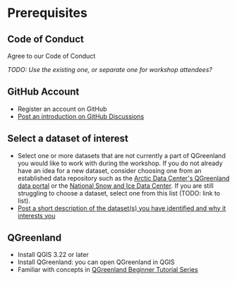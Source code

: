 # Prerequisites

## Code of Conduct

Agree to our Code of Conduct

_TODO: Use the existing one, or separate one for workshop attendees?_


## GitHub Account

* Register an account on GitHub
* [Post an introduction on GitHub
    Discussions](https://github.com/nsidc/qgreenland-2023-researcher-workshop/discussions/new?category=introductions)


## Select a dataset of interest

* Select one or more datasets that are not currently a part of QGreenland you
  would like to work with during the workshop. If you do not already have an
  idea for a new dataset, consider choosing one from an established data
  repository such as the [Arctic Data Center's QGreenland data
  portal](https://arcticdata.io/catalog/portals/QGreenland/Data) or the
  [National Snow and Ice Data Center](https://nsidc.org/data/explore-data). If
  you are still struggling to choose a dataset, select one from this list (TODO:
  link to list).
* [Post a short description of the dataset(s) you have identified and why it
  interests you](https://github.com/nsidc/qgreenland-2023-researcher-workshop/discussions/new?category=dataset-ideas)


## QGreenland

* Install QGIS 3.22 or later
* Install QGreenland: you can open QGreenland in QGIS
* Familiar with concepts in [QGreenland Beginner Tutorial
    Series](https://www.youtube.com/watch?v=gD0vkP5JUmA&list=PLSRiyMridUCwyu-vqpAFtm8bVERgTvs7q)
